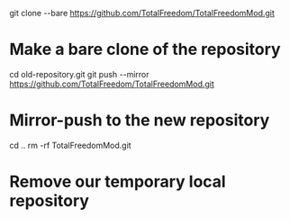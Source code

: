 git clone --bare https://github.com/TotalFreedom/TotalFreedomMod.git
# Make a bare clone of the repository

cd old-repository.git
git push --mirror https://github.com/TotalFreedom/TotalFreedomMod.git
# Mirror-push to the new repository

cd ..
rm -rf TotalFreedomMod.git
# Remove our temporary local repository
